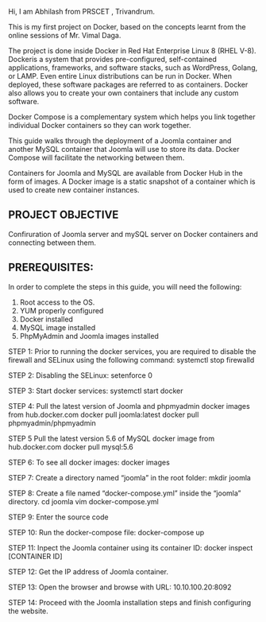 Hi, I am Abhilash from PRSCET , Trivandrum.

This is my first project on Docker, based on the concepts learnt from the online sessions of Mr. Vimal Daga.

The project is done inside Docker in Red Hat Enterprise Linux 8 (RHEL V-8). 
Dockeris  a  system that  provides pre-configured, self-contained applications, frameworks, and software stacks, 
such as WordPress, Golang, or LAMP. Even entire Linux  distributions can  be run in  Docker. When deployed, 
these software packages are referred to as containers.  Docker also allows you to create your own containers that 
include any custom software.

Docker Compose is a complementary system which helps you link together individual Docker containers so they can 
work together. 

This guide walks through the deployment of a Joomla container and another MySQL container that Joomla will use 
to store its data. Docker Compose will facilitate the networking between them.

Containers for Joomla and MySQL are available from Docker Hub in the form of images. 
A Docker image is a static snapshot of a container which is used to create new container instances.


PROJECT OBJECTIVE
------------------
Confiruration of Joomla server and mySQL server on Docker containers and connecting between them.

PREREQUISITES:
-----------------

In order to complete the steps in this guide, you will need the following:

1. Root access to the OS.
2. YUM properly configured
3. Docker installed
4. MySQL image installed
5. PhpMyAdmin and Joomla images installed


STEP 1: Prior to running the docker services, you are required to disable the firewall
and SELinux using the following command:
      systemctl stop firewalld

STEP 2: Disabling the SELinux:
       setenforce 0

STEP 3: Start docker services:
systemctl start docker

STEP 4: Pull the latest version of Joomla and phpmyadmin docker images from hub.docker.com
docker pull joomla:latest
docker pull phpmyadmin/phpmyadmin

STEP 5 Pull the latest version 5.6 of MySQL docker image from hub.docker.com
docker pull mysql:5.6

STEP 6: To see all docker images:
docker images

STEP 7: Create a directory named “joomla” in the root folder:
mkdir joomla

STEP 8: Create a file named “docker-compose.yml” inside the “joomla” directory.
cd joomla
vim docker-compose.yml

STEP 9: Enter the source code

STEP 10: Run the docker-compose file: docker-compose up

STEP 11: Inpect the Joomla container using its container ID:
docker inspect [CONTAINER ID]

STEP 12: Get the IP address of Joomla container.

STEP 13: Open the browser and browse with URL:
        10.10.100.20:8092

STEP 14: Proceed with the Joomla installation steps and finish configuring the website.







